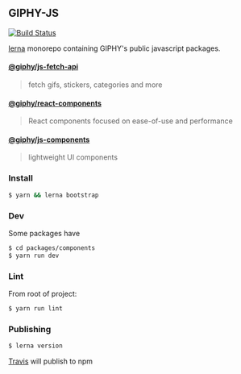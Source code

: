 ## GIPHY-JS

[![Build Status](https://travis-ci.com/Giphy/giphy-js.svg?token=jJjbVBEbrqabxuHRjdmS&branch=master)](https://travis-ci.com/Giphy/giphy-js)

[lerna](https://github.com/lerna/lerna) monorepo containing GIPHY's public javascript packages.

#### [@giphy/js-fetch-api](packages/fetch-api/README.md)

> fetch gifs, stickers, categories and more

#### [@giphy/react-components](packages/react-components/README.md)

> React components focused on ease-of-use and performance

#### [@giphy/js-components](packages/components/README.md)

> lightweight UI components

### Install

```sh
$ yarn && lerna bootstrap
```

### Dev

Some packages have

```sh
$ cd packages/components
$ yarn run dev
```

### Lint

From root of project:

```sh
$ yarn run lint
```

### Publishing

```sh
$ lerna version
```

[Travis](https://travis-ci.com/Giphy/giphy-js) will publish to npm
